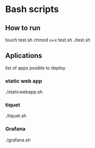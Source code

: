 # Bash scripts

## How to run
touch test.sh
chmod u+x test.sh
./test.sh

## Aplications
list of apps posible to deploy
### static web app
./staticwebapp.sh

### tiquet
./tiquet.sh

### Grafana
./grafana.sh
